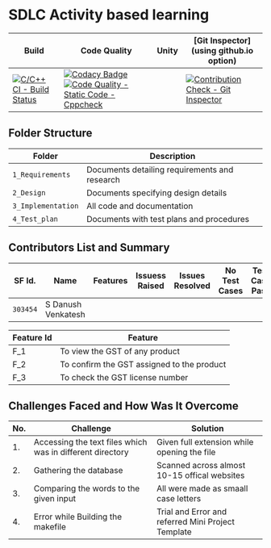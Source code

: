 # SDLC Activity based learning

Build | Code Quality | Unity | [Git Inspector](using github.io option)
------|----------|-------|--------------
[![C/C++ CI - Build Status](https://github.com/Danush2208/GST_Calculator/actions/workflows/c-cpp_check.yml/badge.svg)](https://github.com/Danush2208/GST_Calculator/actions/workflows/c-cpp_check.yml) | [![Codacy Badge](https://app.codacy.com/project/badge/Grade/91039b15d57f4458bcce70ac0a3cce46)](https://www.codacy.com/gh/Danush2208/GST_Calculator/dashboard?utm_source=github.com&amp;utm_medium=referral&amp;utm_content=Danush2208/GST_Calculator&amp;utm_campaign=Badge_Grade) [![Code Quality - Static Code - Cppcheck](https://github.com/Danush2208/GST_Calculator/actions/workflows/cppcheck.yml/badge.svg)](https://github.com/Danush2208/GST_Calculator/actions/workflows/cppcheck.yml)| |[![Contribution Check - Git Inspector](https://github.com/Danush2208/GST_Calculator/actions/workflows/gitinspector.yml/badge.svg)](https://github.com/Danush2208/GST_Calculator/actions/workflows/gitinspector.yml)

## Folder Structure
Folder             | Description
------------------ | -----------------------------------------
`1_Requirements`   | Documents detailing requirements and research
`2_Design`         | Documents specifying design details
`3_Implementation` | All code and documentation
`4_Test_plan`      | Documents with test plans and procedures


## Contributors List and Summary

SF Id. |  Name   |    Features    | Issuess Raised |Issues Resolved|No Test Cases|Test Case Pass
-------|---------|----------------|----------------|---------------|-------------|--------------
`303454` | S Danush Venkatesh  | |     |  | |     

| Feature Id | Feature |
| -----------|---------|
|F_1| To view the GST of any product |
|F_2| To confirm the GST assigned to the product |
|F_3| To check the GST license number |


## Challenges Faced and How Was It Overcome
| No. | Challenge | Solution
|-----|-----------|--------
|1. | Accessing the text files which was in different directory | Given full extension while opening the file
|2. | Gathering the database | Scanned across almost 10-15 offical websites  |
|3. | Comparing the words to the given input | All were made as smaall case letters
|4. | Error while Building the makefile | Trial and Error and referred Mini Project Template
